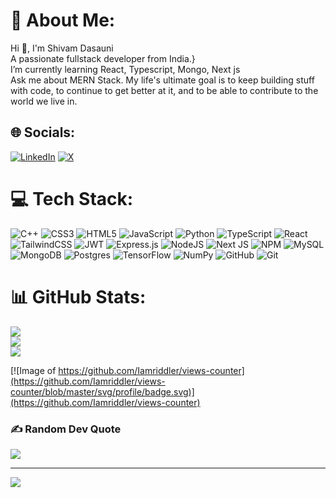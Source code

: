 # 💫 About Me:
Hi 👋, I'm Shivam Dasauni<br>A passionate fullstack developer from India.}<br>I’m currently learning React, Typescript, Mongo, Next js<br>Ask me about MERN Stack. My life's ultimate goal is to keep building stuff with code, to continue to get better at it, and to be able to contribute to the world we live in.


## 🌐 Socials:
[![LinkedIn](https://img.shields.io/badge/LinkedIn-%230077B5.svg?logo=linkedin&logoColor=white)](https://linkedin.com/in/https://www.linkedin.com/in/shivam-dasauni-0b4570241?lipi=urn%3Ali%3Apage%3Ad_flagship3_profile_view_base_contact_details%3B%2Ba%2F%2FfJw2T0qIFlQHssOASg%3D%3D) [![X](https://img.shields.io/badge/X-black.svg?logo=X&logoColor=white)](https://x.com/https://x.com/Cyber_nerdy06) 

# 💻 Tech Stack:
![C++](https://img.shields.io/badge/c++-%2300599C.svg?style=for-the-badge&logo=c%2B%2B&logoColor=white) ![CSS3](https://img.shields.io/badge/css3-%231572B6.svg?style=for-the-badge&logo=css3&logoColor=white) ![HTML5](https://img.shields.io/badge/html5-%23E34F26.svg?style=for-the-badge&logo=html5&logoColor=white) ![JavaScript](https://img.shields.io/badge/javascript-%23323330.svg?style=for-the-badge&logo=javascript&logoColor=%23F7DF1E) ![Python](https://img.shields.io/badge/python-3670A0?style=for-the-badge&logo=python&logoColor=ffdd54) ![TypeScript](https://img.shields.io/badge/typescript-%23007ACC.svg?style=for-the-badge&logo=typescript&logoColor=white) ![React](https://img.shields.io/badge/react-%2320232a.svg?style=for-the-badge&logo=react&logoColor=%2361DAFB) ![TailwindCSS](https://img.shields.io/badge/tailwindcss-%2338B2AC.svg?style=for-the-badge&logo=tailwind-css&logoColor=white) ![JWT](https://img.shields.io/badge/JWT-black?style=for-the-badge&logo=JSON%20web%20tokens) ![Express.js](https://img.shields.io/badge/express.js-%23404d59.svg?style=for-the-badge&logo=express&logoColor=%2361DAFB) ![NodeJS](https://img.shields.io/badge/node.js-6DA55F?style=for-the-badge&logo=node.js&logoColor=white) ![Next JS](https://img.shields.io/badge/Next-black?style=for-the-badge&logo=next.js&logoColor=white) ![NPM](https://img.shields.io/badge/NPM-%23CB3837.svg?style=for-the-badge&logo=npm&logoColor=white) ![MySQL](https://img.shields.io/badge/mysql-4479A1.svg?style=for-the-badge&logo=mysql&logoColor=white) ![MongoDB](https://img.shields.io/badge/MongoDB-%234ea94b.svg?style=for-the-badge&logo=mongodb&logoColor=white) ![Postgres](https://img.shields.io/badge/postgres-%23316192.svg?style=for-the-badge&logo=postgresql&logoColor=white) ![TensorFlow](https://img.shields.io/badge/TensorFlow-%23FF6F00.svg?style=for-the-badge&logo=TensorFlow&logoColor=white) ![NumPy](https://img.shields.io/badge/numpy-%23013243.svg?style=for-the-badge&logo=numpy&logoColor=white) ![GitHub](https://img.shields.io/badge/github-%23121011.svg?style=for-the-badge&logo=github&logoColor=white) ![Git](https://img.shields.io/badge/git-%23F05033.svg?style=for-the-badge&logo=git&logoColor=white)

# 📊 GitHub Stats:
![](https://github-readme-stats.vercel.app/api?username=Iamriddler&theme=dark&hide_border=false&include_all_commits=true&count_private=false)<br/>
![](https://github-readme-streak-stats.herokuapp.com/?user=Iamriddler&theme=dark&hide_border=false)<br/>
![](https://github-readme-stats.vercel.app/api/top-langs/?username=Iamriddler&theme=dark&hide_border=false&include_all_commits=true&count_private=false&layout=compact)


[![Image of https://github.com/Iamriddler/views-counter](https://github.com/Iamriddler/views-counter/blob/master/svg/profile/badge.svg)](https://github.com/Iamriddler/views-counter)

### ✍️ Random Dev Quote
![](https://quotes-github-readme.vercel.app/api?type=horizontal&theme=radical)

---
[![](https://visitcount.itsvg.in/api?id=Iamriddler&icon=0&color=0)](https://visitcount.itsvg.in)

<!-- Proudly created with GPRM ( https://gprm.itsvg.in ) -->
